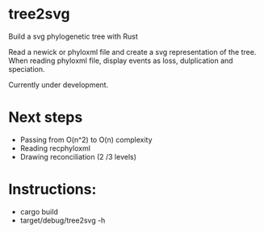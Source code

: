 # tree2svg
Build a svg phylogenetic tree with Rust

Read a newick or phyloxml file and create a svg representation of the tree.
When reading  phyloxml file, display events as loss, dulplication and speciation.

Currently under development.

# Next steps
- Passing from O(n^2) to O(n) complexity
- Reading recphyloxml
- Drawing reconciliation (2 /3 levels)

# Instructions:
- cargo build
- target/debug/tree2svg  -h
